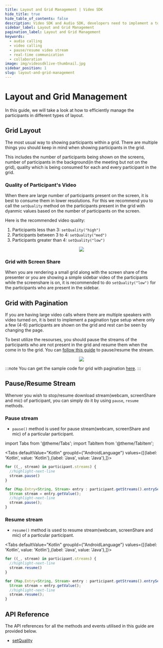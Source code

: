 ```yaml
---
title: Layout and Grid Management | Video SDK
hide_title: true
hide_table_of_contents: false
description: Video SDK and Audio SDK, developers need to implement a token server. This requires efforts on both the front-end and backend.
sidebar_label: Layout and Grid Management
pagination_label: Layout and Grid Management
keywords:
  - audio calling
  - video calling
  - pause/resume video stream
  - real-time communication
  - collaboration
image: img/videosdklive-thumbnail.jpg
sidebar_position: 1
slug: layout-and-grid-management
---
```


# Layout and Grid Management

In this guide, we will take a look at how to efficiently manage the participants in different types of layout.

## Grid Layout

The most usual way to showing participants within a grid. There are multiple things you should keep in mind when showing participants in the grid.

This includes the number of participants being shown on the screens, number of participants in the background(in the meeting but not on the grid), quality which is being consumed for each and every participant in the grid.

### Quality of Participant's Video

When there are large number of participants present on the screen, it is best to consume them in lower resolutions. For this we recommend you to call the `setQuality` method on the participants present in the grid with dyanmic values based on the number of participants on the screen.

Here is the recommended video quality:

1. Participants less than 3: `setQuality("high")`
2. Participants between 3 to 4: `setQuality("med")`
3. Participants greater than 4: `setQuality("low")`

<center>
<img src='https://cdn.videosdk.live/website-resources/docs-resources/grid_quality_mobile.png' />
</center>

### Grid with Screen Share

When you are rendering a small grid along with the screen share of the presenter or you are showing a simple sidebar video of the participants while the screenshare is on, it is recommended to do `setQuality("low")` for the participants who are present in the sidebar.

## Grid with Pagination

If you are having large video calls where there are multiple speakers with video turned on, it is best to implement a pagination type setup where only a few (4-6) participants are shown on the grid and rest can be seen by changing the page.

To best utilize the resourses, you should pause the streams of the participants who are not present in the grid and resume them when the come in to the grid. You can [follow this guide](#pauseresume-stream) to pause/resume the stream.

<center>
<img src='https://cdn.videosdk.live/website-resources/docs-resources/grid_pagination.png' />
</center>

:::note
You can get the sample code for grid with pagination [here](https://github.com/videosdk-live/videosdk-rtc-android-kotlin-sdk-example/tree/main/app/src/main/java/live/videosdk/rtc/android/kotlin/GroupCall).
:::

## Pause/Resume Stream

Whenver you wish to stop/resume download stream(webcam, screenShare and mic) of participant, you can simply do it by using `pause`, `resume` methods.

### Pause stream

- `pause()` method is used for pause stream(webcam, screenShare and mic) of a particular participant.

import Tabs from '@theme/Tabs';
import TabItem from '@theme/TabItem';

<Tabs
defaultValue="Kotlin"
groupId={"AndroidLanguage"}
values={[{label: 'Kotlin', value: 'Kotlin'},{label: 'Java', value: 'Java'},]}>

<TabItem value="Kotlin">

```js
for ((_, stream) in participant.streams) {
  //highlight-next-line
  stream.pause()
}
```

</TabItem>

<TabItem value="Java">

```js
for (Map.Entry<String, Stream> entry : participant.getStreams().entrySet()) {
  Stream stream = entry.getValue();
  //highlight-next-line
  stream.pause();
}
```

</TabItem>

</Tabs>

### Resume stream

- `resume()` method is used to resume stream(webcam, screenShare and mic) of a particular participant.

<Tabs
defaultValue="Kotlin"
groupId={"AndroidLanguage"}
values={[{label: 'Kotlin', value: 'Kotlin'},{label: 'Java', value: 'Java'},]}>

<TabItem value="Kotlin">

```js
for ((_, stream) in participant.streams) {
  //highlight-next-line
  stream.resume()
}
```

</TabItem>

<TabItem value="Java">

```js
for (Map.Entry<String, Stream> entry : participant.getStreams().entrySet()) {
  Stream stream = entry.getValue();
  //highlight-next-line
  stream.resume();
}
```

</TabItem>

</Tabs>

## API Reference

The API references for all the methods and events utilised in this guide are provided below.

- [setQuality](/android/api/sdk-reference/participant-class/methods#setquality)
